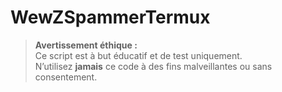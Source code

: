 # WewZSpammerTermux

> **Avertissement éthique :**  
> Ce script est à but éducatif et de test uniquement.  
> N’utilisez **jamais** ce code à des fins malveillantes ou sans consentement.
